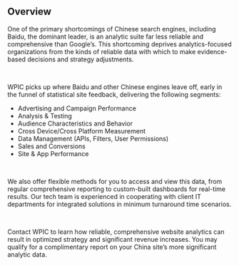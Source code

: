 ## Overview 

One of the primary shortcomings of Chinese search engines, including Baidu, the dominant leader, is an analytic suite far less reliable and comprehensive than Google&#x2019;s. This shortcoming deprives analytics-focused organizations from the kinds of reliable data with which to make evidence-based decisions and strategy adjustments.

&#xA0;

WPIC picks up where Baidu and other Chinese engines leave off, early in the funnel of statistical site feedback, delivering the following segments:

*   Advertising and Campaign Performance
*   Analysis &amp; Testing
*   Audience Characteristics and Behavior
*   Cross Device/Cross Platform Measurement
*   Data Management (APIs, Filters, User Permissions)
*   Sales and Conversions
*   Site &amp; App Performance

&#xA0;

We also offer flexible methods for you to access and view this data, from regular comprehensive reporting to custom-built dashboards for real-time results. Our tech team is experienced in cooperating with client IT departments for integrated solutions in minimum turnaround time scenarios.

&#xA0;

Contact WPIC to learn how reliable, comprehensive website analytics can result in optimized strategy and significant revenue increases. You may qualify for a complimentary report on your China site&#x2019;s more significant analytic data.